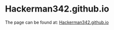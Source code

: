 # Hackerman342.github.io

The page can be found at:
[Hackerman342.github.io](https://hackerman342.github.io/)


<!-- Launch locally with: `bundle exec jekyll serve` -->